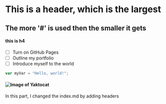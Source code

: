 # This is a header, which is the largest

## The more '#' is used then the smaller it gets

#### this is h4

- [ ] Turn on GitHub Pages
- [ ] Outline my portfolio
- [ ] Introduce myself to the world

``` javascript
var myVar = "Hello, world!";
```

#### ![Image of Yaktocat](https://octodex.github.com/images/yaktocat.png)




In this part, I changed the index.md by adding headers
